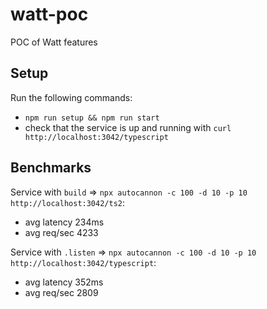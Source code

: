 # watt-poc

POC of Watt features

## Setup

Run the following commands:

- `npm run setup && npm run start`
- check that the service is up and running with `curl http://localhost:3042/typescript`

## Benchmarks

Service with `build` => `npx autocannon -c 100 -d 10 -p 10 http://localhost:3042/ts2`:

- avg latency 234ms
- avg req/sec 4233

Service with `.listen` => `npx autocannon -c 100 -d 10 -p 10 http://localhost:3042/typescript`:

- avg latency 352ms
- avg req/sec 2809
